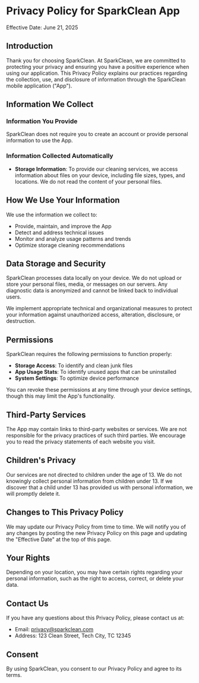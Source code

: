 # Privacy Policy for SparkClean App

Effective Date: June 21, 2025

## Introduction

Thank you for choosing SparkClean. At SparkClean, we are committed to protecting your privacy and ensuring you have a positive experience when using our application. This Privacy Policy explains our practices regarding the collection, use, and disclosure of information through the SparkClean mobile application ("App").

## Information We Collect

### Information You Provide
SparkClean does not require you to create an account or provide personal information to use the App.

### Information Collected Automatically
- **Storage Information**: To provide our cleaning services, we access information about files on your device, including file sizes, types, and locations. We do not read the content of your personal files.

## How We Use Your Information

We use the information we collect to:
- Provide, maintain, and improve the App
- Detect and address technical issues
- Monitor and analyze usage patterns and trends
- Optimize storage cleaning recommendations

## Data Storage and Security

SparkClean processes data locally on your device. We do not upload or store your personal files, media, or messages on our servers. Any diagnostic data is anonymized and cannot be linked back to individual users.

We implement appropriate technical and organizational measures to protect your information against unauthorized access, alteration, disclosure, or destruction.

## Permissions

SparkClean requires the following permissions to function properly:
- **Storage Access**: To identify and clean junk files
- **App Usage Stats**: To identify unused apps that can be uninstalled
- **System Settings**: To optimize device performance

You can revoke these permissions at any time through your device settings, though this may limit the App's functionality.

## Third-Party Services

The App may contain links to third-party websites or services. We are not responsible for the privacy practices of such third parties. We encourage you to read the privacy statements of each website you visit.

## Children's Privacy

Our services are not directed to children under the age of 13. We do not knowingly collect personal information from children under 13. If we discover that a child under 13 has provided us with personal information, we will promptly delete it.

## Changes to This Privacy Policy

We may update our Privacy Policy from time to time. We will notify you of any changes by posting the new Privacy Policy on this page and updating the "Effective Date" at the top of this page.

## Your Rights

Depending on your location, you may have certain rights regarding your personal information, such as the right to access, correct, or delete your data.

## Contact Us

If you have any questions about this Privacy Policy, please contact us at:
- Email: privacy@sparkclean.com
- Address: 123 Clean Street, Tech City, TC 12345

## Consent

By using SparkClean, you consent to our Privacy Policy and agree to its terms.
